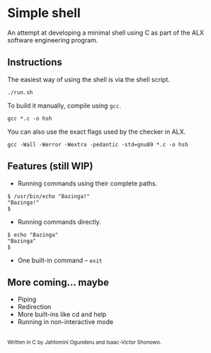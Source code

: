 # Simple shell

An attempt at developing a minimal shell using C as part of the ALX software engineering program.


## Instructions
The easiest way of using the shell is via the shell script.

    ./run.sh

To build it manually, compile using `gcc`.

    gcc *.c -o hsh

You can also use the exact flags used by the checker in ALX.

    gcc -Wall -Werror -Wextra -pedantic -std=gnu89 *.c -o hsh


## Features (still WIP)
- Running commands using their complete paths.
```
$ /usr/bin/echo "Bazinga!"
"Bazinga!"
$
```

- Running commands directly.
```
$ echo "Bazinga"
"Bazinga"
$
```
- One built-in command – `exit`

## More coming... maybe
- Piping
- Redirection
- More built-ins like cd and help
- Running in non-interactive mode

<br />
<small>Written in C by Jahtomini Ogunderu and Isaac-Victor Shonowo.<small/>

